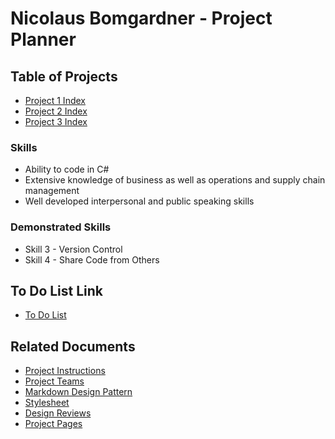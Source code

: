 # Nicolaus Bomgardner - Project Planner


## Table of Projects

* [Project 1 Index](http://bomg2231.com/bacs350/index.php)
* [Project 2 Index](http://bomg2231.com/bacs350/project/02/index.php)
* [Project 3 Index](http://bomg2231.com/bacs350/superhero/index.php)


### Skills

* Ability to code in C#
* Extensive knowledge of business as well as operations and supply chain management
* Well developed interpersonal and public speaking skills


### Demonstrated Skills
* Skill 3 - Version Control
* Skill 4 - Share Code from Others


## To Do List Link
* [To Do List](doc.php?doc=ToDo.md)

## Related Documents
* [Project Instructions](https://shrinking-world.com/unc/bacs350/project/04)
* [Project Teams](doc.php?doc=Teams.md)
* [Markdown Design Pattern](../pattern/markdown)
* [Stylesheet](style.css)
* [Design Reviews](doc.php?doc=DesignReview.md)
* [Project Pages](doc.php?doc=Pages.md)
